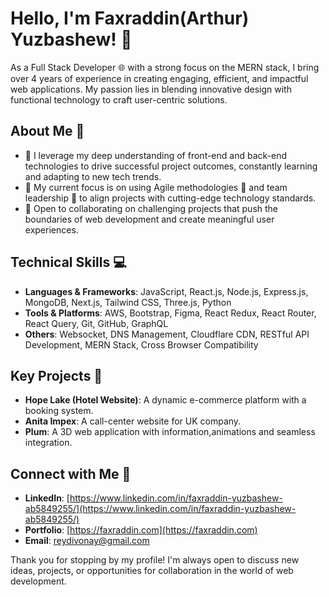 # Hello, I'm Faxraddin(Arthur) Yuzbashew! 👋

As a Full Stack Developer 🌐 with a strong focus on the MERN stack, I bring over 4 years of experience in creating engaging, efficient, and impactful web applications. My passion lies in blending innovative design with functional technology to craft user-centric solutions.

## About Me 📖
- 🌱 I leverage my deep understanding of front-end and back-end technologies to drive successful project outcomes, constantly learning and adapting to new tech trends.
- 🔭 My current focus is on using Agile methodologies 🔄 and team leadership 🤝 to align projects with cutting-edge technology standards.
- 🧠 Open to collaborating on challenging projects that push the boundaries of web development and create meaningful user experiences.

## Technical Skills 💻
- **Languages & Frameworks**: JavaScript, React.js, Node.js, Express.js, MongoDB, Next.js, Tailwind CSS, Three.js, Python
- **Tools & Platforms**: AWS, Bootstrap, Figma, React Redux, React Router, React Query, Git, GitHub, GraphQL
- **Others**: Websocket, DNS Management, Cloudflare CDN, RESTful API Development, MERN Stack, Cross Browser Compatibility

## Key Projects 🚀
- **Hope Lake (Hotel Website)**: A dynamic e-commerce platform with a booking system.
- **Anita Impex**: A call-center website for UK company.
- **Plum**: A 3D web application with information,animations and seamless integration.

## Connect with Me 🤝
- **LinkedIn**: [https://www.linkedin.com/in/faxraddin-yuzbashew-ab5849255/](https://www.linkedin.com/in/faxraddin-yuzbashew-ab5849255/)
- **Portfolio**: [https://faxraddin.com](https://faxraddin.com)
- **Email**: [reydivonay@gmail.com](reydivonay@gmail.com)

Thank you for stopping by my profile! I'm always open to discuss new ideas, projects, or opportunities for collaboration in the world of web development.
